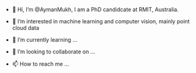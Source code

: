 - 👋 Hi, I’m @AymanMukh, I am a PhD candidcate at RMIT, Australia.

- 👀 I’m interested in machine learning and computer vision, mainly point cloud data
- 🌱 I’m currently learning ...
- 💞️ I’m looking to collaborate on ...
- 📫 How to reach me ...

<!---
AymanMukh/AymanMukh is a ✨ special ✨ repository because its `README.md` (this file) appears on your GitHub profile.
You can click the Preview link to take a look at your changes.
--->
